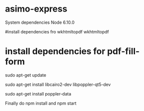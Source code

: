 # asimo-express
System dependencies
Node 6.10.0

#install dependencies fro wkhtmltopdf
wkhtmltopdf


# install dependencies for pdf-fill-form
sudo apt-get update

sudo apt-get install libcairo2-dev libpoppler-qt5-dev

sudo apt-get install poppler-data



Finally
do npm install and npm start
